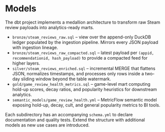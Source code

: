 # Models

The dbt project implements a medallion architecture to transform raw Steam
review payloads into analytics-ready marts.

* `bronze/steam_reviews_raw.sql` – view over the append-only DuckDB ledger
  populated by the ingestion pipeline. Mirrors every JSON payload with
  ingestion lineage.
* `bronze/steam_reviews_raw_compacted.sql` – latest payload per
  `(appid, recommendationid, hash_payload)` to provide a compacted feed for
  higher layers.
* `silver/steam_reviews_enriched.sql` – incremental MERGE that flattens JSON,
  normalizes timestamps, and processes only rows inside a two-day sliding window
  beyond the table watermark.
* `gold/game_review_health_metrics.sql` – game-level mart computing hold-up
  scores, decay ratios, and popularity heuristics for downstream analytics.
* `semantic_models/game_review_health.yml` – MetricFlow semantic model exposing
  hold-up, decay, cult, and general popularity metrics to BI tools.

Each subdirectory has an accompanying `schema.yml` to declare documentation and
quality tests. Extend the structure with additional models as new use cases are
introduced.
